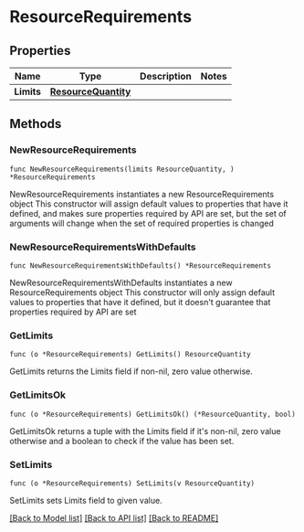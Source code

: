 # ResourceRequirements

## Properties

Name | Type | Description | Notes
------------ | ------------- | ------------- | -------------
**Limits** | [**ResourceQuantity**](ResourceQuantity.md) |  | 

## Methods

### NewResourceRequirements

`func NewResourceRequirements(limits ResourceQuantity, ) *ResourceRequirements`

NewResourceRequirements instantiates a new ResourceRequirements object
This constructor will assign default values to properties that have it defined,
and makes sure properties required by API are set, but the set of arguments
will change when the set of required properties is changed

### NewResourceRequirementsWithDefaults

`func NewResourceRequirementsWithDefaults() *ResourceRequirements`

NewResourceRequirementsWithDefaults instantiates a new ResourceRequirements object
This constructor will only assign default values to properties that have it defined,
but it doesn't guarantee that properties required by API are set

### GetLimits

`func (o *ResourceRequirements) GetLimits() ResourceQuantity`

GetLimits returns the Limits field if non-nil, zero value otherwise.

### GetLimitsOk

`func (o *ResourceRequirements) GetLimitsOk() (*ResourceQuantity, bool)`

GetLimitsOk returns a tuple with the Limits field if it's non-nil, zero value otherwise
and a boolean to check if the value has been set.

### SetLimits

`func (o *ResourceRequirements) SetLimits(v ResourceQuantity)`

SetLimits sets Limits field to given value.



[[Back to Model list]](../README.md#documentation-for-models) [[Back to API list]](../README.md#documentation-for-api-endpoints) [[Back to README]](../README.md)


